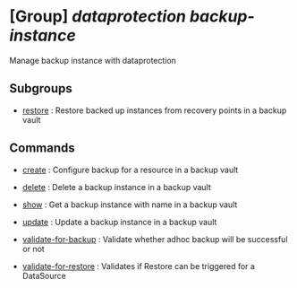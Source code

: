 # [Group] _dataprotection backup-instance_

Manage backup instance with dataprotection

## Subgroups

- [restore](/Commands/dataprotection/backup-instance/restore/readme.md)
: Restore backed up instances from recovery points in a backup vault

## Commands

- [create](/Commands/dataprotection/backup-instance/_create.md)
: Configure backup for a resource in a backup vault

- [delete](/Commands/dataprotection/backup-instance/_delete.md)
: Delete a backup instance in a backup vault

- [show](/Commands/dataprotection/backup-instance/_show.md)
: Get a backup instance with name in a backup vault

- [update](/Commands/dataprotection/backup-instance/_update.md)
: Update a backup instance in a backup vault

- [validate-for-backup](/Commands/dataprotection/backup-instance/_validate-for-backup.md)
: Validate whether adhoc backup will be successful or not

- [validate-for-restore](/Commands/dataprotection/backup-instance/_validate-for-restore.md)
: Validates if Restore can be triggered for a DataSource
